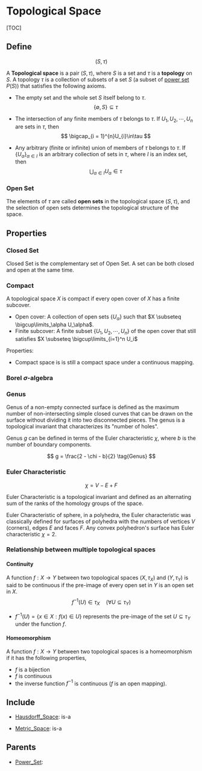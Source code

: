 # Topological Space

[TOC]

## Define

$$
(S, \tau)
$$

A **Topological space** is a pair $(S, \tau)$,  where $S$ is a set and $\tau$ is a **topology** on $S$. A topology $\tau$ is a collection of subsets of a set $S$ (a subset of [power set](./Power_Set.md) $P(S)$) that satisfies the following axioms.

- The empty set and the whole set $S$ itself belong to $\tau$.
$$
\{\emptyset, S\} \subseteq \tau
$$

- The intersection of any finite members of $\tau$ belongs to $\tau$. If $U_{1},U_{2},\cdots,U_{n}$ are sets in $\tau$, then 
$$
\bigcap_{i = 1}^{n}U_{i}\in\tau
$$

- Any arbitrary (finite or infinite) union of members of $\tau$ belongs to $\tau$. If $\{U_{\alpha}\}_{\alpha\in I}$ is an arbitrary collection of sets in $\tau$, where $I$ is an index set, then 
$$
\bigcup_{\alpha\in I}U_{\alpha}\in\tau
$$

### Open Set

The elements of $\tau$ are called **open sets** in the topological space $(S,\tau)$, and the selection of open sets determines the topological structure of the space.

## Properties

### Closed Set

Closed Set is the complementary set of Open Set. A set can be both closed and open at the same time.

### Compact

A topological space $X$ is compact if every open cover of $X$ has a finite subcover.

- Open cover: A collection of open sets $\{U_\alpha\}$ such that $X \subseteq \bigcup\limits_\alpha U_\alpha$.
- Finite subcover: A finite subset $\{U_1, U_2, \cdots, U_n\}$ of the open cover that still satisfies $X \subseteq \bigcup\limits_{i=1}^n U_i$



Properties:

- Compact space is is still a compact space under a continuous mapping.

### Borel $\sigma$-algebra 

### Genus
Genus of a non-empty connected surface is defined as the maximum number of non-intersecting simple closed curves that can be drawn on the surface without dividing it into two disconnected pieces. The genus is a topological invariant that characterizes its "number of holes". 

Genus $g$ can be defined in terms of the Euler characteristic $\chi$, where $b$ is the number of boundary components.

$$
g = \frac{2 - \chi - b}{2}  \tag{Genus}
$$

### Euler Characteristic

$$
\chi = V - E + F  \tag{Euler Characteristic}
$$

Euler Characteristic is a topological invariant and defined as an alternating sum of the ranks of the homology groups of the space.

Euler Characteristic of sphere, in a polyhedra, the Euler characteristic was classically defined for surfaces of polyhedra with the numbers of vertices $V$ (corners), edges $E$ and faces $F$. Any convex polyhedron's surface has Euler characteristic $\chi = 2$.

### Relationship between multiple topological spaces

#### Continuity

A function $f: X\rightarrow Y$ between two topological spaces $(X, \tau_X)$ and $(Y, \tau_Y)$ is said to be continuous if the pre-image of every open set in $Y$ is an open set in $X$.
$$
f^{- 1}(U)\in\tau_X \quad (\forall U\subseteq \tau_Y)
$$

- $f^{-1}(U)=\{x\in X:f(x)\in U\}$ represents the pre-image of the set $U\subseteq \tau_Y$ under the function $f$.

#### Homeomorphism

A function $f: X \to Y$ between two topological spaces is a homeomorphism if it has the following properties,
- $f$ is a bijection 
- $f$ is continuous
- the inverse function $f^{-1}$ is continuous ($f$ is an open mapping).

## Include

- [Hausdorff_Space](./Hausdorff_Space.md): is-a

- [Metric_Space](./Metric_Space.md): is-a

## Parents

- [Power_Set](./Power_Set.md): 

